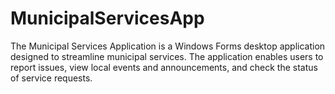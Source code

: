 # MunicipalServicesApp
The Municipal Services Application is a Windows Forms desktop application designed to streamline municipal services. The application enables users to report issues, view local events and announcements, and check the status of service requests. 
